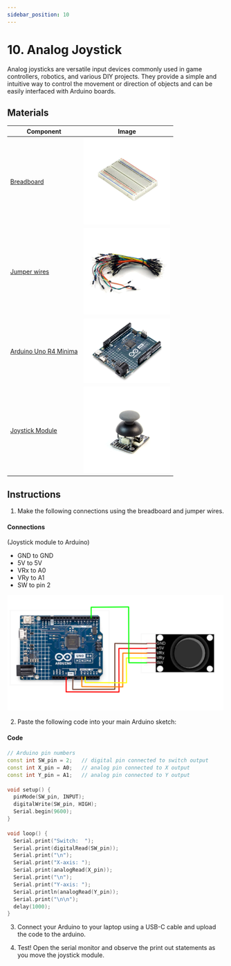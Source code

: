 ```yaml
---
sidebar_position: 10
---
```

# 10. Analog Joystick
Analog joysticks are versatile input devices commonly used in game controllers, robotics, and various DIY projects. They provide a simple and intuitive way to control the movement or direction of objects and can be easily interfaced with Arduino boards.

## Materials
| Component                                   | Image                                                         |
|---------------------------------------------|---------------------------------------------------------------|
| [Breadboard](https://www.canadarobotix.com/products/160)                                  | <img src="/img/docs/UNO-R4-Starter-Kit/breadboard.webp" width="200" />|
| [Jumper wires](https://www.canadarobotix.com/products/922)                                | <img src="/img/docs/UNO-R4-Starter-Kit/jumper-wires.webp" width="200"  />|
| [Arduino Uno R4 Minima](https://www.canadarobotix.com/collections/featured-1/products/3060)| <img src="/img/docs/UNO-R4-Starter-Kit/arduino-r4-minima.webp" width="200" />|
| [Joystick Module](https://www.canadarobotix.com/products/1240)                             | <img src="/img/docs/UNO-R4-Starter-Kit/joystick.webp" width="200" />|

## Instructions

1. Make the following connections using the breadboard and jumper wires.
#### Connections
(Joystick module to Arduino)
- GND to GND
- 5V to 5V
- VRx to A0
- VRy to A1
- SW to pin 2
<img src="/img/docs/UNO-R4-Starter-Kit/joystick-module.png" width="500" />

2. Paste the following code into your main Arduino sketch:
#### Code
```cpp
// Arduino pin numbers
const int SW_pin = 2;   // digital pin connected to switch output
const int X_pin = A0;   // analog pin connected to X output
const int Y_pin = A1;   // analog pin connected to Y output

void setup() {
  pinMode(SW_pin, INPUT);
  digitalWrite(SW_pin, HIGH);
  Serial.begin(9600);
}

void loop() {
  Serial.print("Switch:  ");
  Serial.print(digitalRead(SW_pin));
  Serial.print("\n");
  Serial.print("X-axis: ");
  Serial.print(analogRead(X_pin));
  Serial.print("\n");
  Serial.print("Y-axis: ");
  Serial.println(analogRead(Y_pin));
  Serial.print("\n\n");
  delay(1000);
}
```

3. Connect your Arduino to your laptop using a USB-C cable and upload the code to the arduino.

4. Test! Open the serial monitor and observe the print out statements as you move the joystick module.